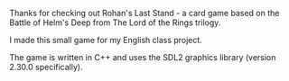 Thanks for checking out Rohan's Last Stand - a card game based on the Battle of Helm's Deep from The Lord of the Rings trilogy.

I made this small game for my English class project.

The game is written in C++ and uses the SDL2 graphics library (version 2.30.0 specifically).
